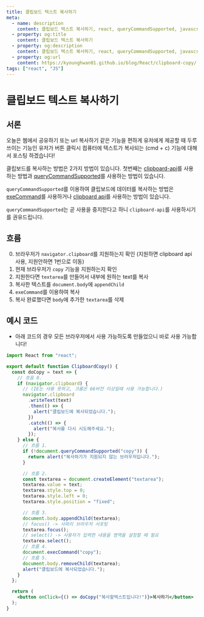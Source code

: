 ```yaml
---
title: 클립보드 텍스트 복사하기
meta:
  - name: description
    content: 클립보드 텍스트 복사하기, react, queryCommandSupported, javascript, react16, react hook, 리엑트, 프론트엔드, 웹, web, javascript copy to clipboard, navigator, clipboard
  - property: og:title
    content: 클립보드 텍스트 복사하기
  - property: og:description
    content: 클립보드 텍스트 복사하기, react, queryCommandSupported, javascript, react16, react hook, 리엑트, 프론트엔드, 웹, web, javascript copy to clipboard, navigator, clipboard
  - property: og:url
    content: https://kyounghwan01.github.io/blog/React/clipboard-copy/
tags: ["react", "JS"]
---
```


# 클립보드 텍스트 복사하기

## 서론

오늘은 웹에서 공유하기 또는 url 복사하기 같은 기능을 편하게 유저에게 제공할 때 두루 쓰이는 기능인 유저가 버튼 클릭시 컴퓨터에 텍스트가 복사되는 (cmd + c) 기능에 대해서 포스팅 하겠습니다!

클립보드를 복사하는 방법은 2가지 방법이 있습니다. 첫번째는 [clipboard-api](https://developer.mozilla.org/en-US/docs/Web/API/Navigator/clipboard)를 사용하는 방법과 [queryCommandSupported](https://developer.mozilla.org/en-US/docs/Web/API/Document/queryCommandSupported)를 사용하는 방법이 있습니다.

`queryCommandSupported`를 이용하여 클립보드에 데이터를 복사하는 방법은 [exeCommand](https://developer.mozilla.org/en-US/docs/Web/API/Document/execCommand)를 사용하거나 [clipboard api](https://developer.mozilla.org/en-US/docs/Web/API/Clipboard_API)를 사용하는 방법이 있습니다.

`queryCommandSupported`는 곧 사용을 중지한다고 하니 `clipboard-api`를 사용하시기를 권유드립니다.

## 흐름

0. 브라우저가 `navigator.clipboard`를 지원하는지 확인 (지원하면 clipboard api 사용, 지원안하면 1번으로 이동)
1. 현재 브라우저가 `copy` 기능을 지원하는지 확인
1. 지원한다면 `textarea`를 만들어서 내부에 원하는 text를 복사
1. 복사한 텍스트를 `document.body`에 `appendChild`
1. `exeCommand`를 이용하여 복사
1. 복사 완료했다면 `body`에 추가한 `textarea`를 삭제

## 예시 코드

- 아래 코드의 경우 모든 브라우저에서 사용 가능하도록 만들었으니 바로 사용 가능합니다!

```jsx
import React from "react";

export default function ClipboardCopy() {
  const doCopy = text => {
    // 흐음 0.
    if (navigator.clipboard) {
      // (IE는 사용 못하고, 크롬은 66버전 이상일때 사용 가능합니다.)
      navigator.clipboard
        .writeText(text)
        .then(() => {
          alert("클립보드에 복사되었습니다.");
        })
        .catch(() => {
          alert("복사를 다시 시도해주세요.");
        });
    } else {
      // 흐름 1.
      if (!document.queryCommandSupported("copy")) {
        return alert("복사하기가 지원되지 않는 브라우저입니다.");
      }

      // 흐름 2.
      const textarea = document.createElement("textarea");
      textarea.value = text;
      textarea.style.top = 0;
      textarea.style.left = 0;
      textarea.style.position = "fixed";

      // 흐름 3.
      document.body.appendChild(textarea);
      // focus() -> 사파리 브라우저 서포팅
      textarea.focus();
      // select() -> 사용자가 입력한 내용을 영역을 설정할 때 필요
      textarea.select();
      // 흐름 4.
      document.execCommand("copy");
      // 흐름 5.
      document.body.removeChild(textarea);
      alert("클립보드에 복사되었습니다.");
    }
  };

  return (
    <button onClick={() => doCopy("복사할텍스트입니다!")}>복사하기</button>
  );
}
```

<TagLinks />

<Comment />
